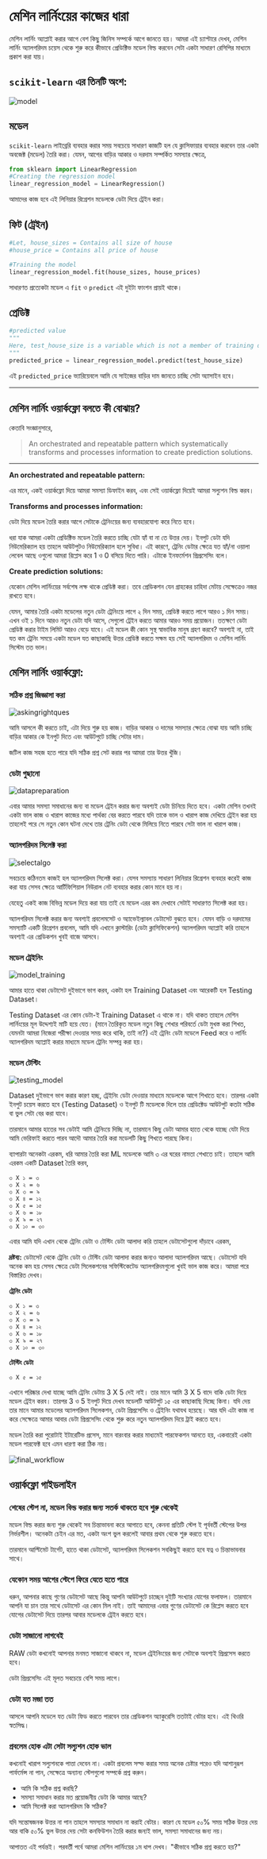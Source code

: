 # মেশিন লার্নিংয়ের কাজের ধারা

মেশিন লার্নিং অ্যাপ্লাই করার আগে বেশ কিছু জিনিস সম্পর্কে আগে জানতে হয়। আমরা এই চ্যাপ্টারে দেখব, মেশিন লার্নিং অ্যালগরিদম চয়েস থেকে শুরু করে কীভাবে প্রেডিক্টিভ মডেল বিল্ড করবেন সেটা একটা সাধারণ রেসিপির মাধ্যমে প্রকাশ করা যায়।

## `scikit-learn` এর তিনটি অংশ:

![model](http://i.imgur.com/jcYMJNXr.png)

## মডেল

`scikit-learn` লাইব্রেরি ব্যবহার করার সময় সবচেয়ে সাধারণ কাজটি হল যে ক্লাসিফায়ার ব্যবহার করবেন তার একটা অবজেক্ট (মডেল) তৈরি করা। যেমন, আগের বাড়ির আকার ও দরদাম সম্পর্কিত সমস্যার ক্ষেত্রে,

```python
from sklearn import LinearRegression
#Creating the regression model
linear_regression_model = LinearRegression()
```

আমাদের কাজ হবে এই লিনিয়ার রিগ্রেশন মডেলকে ডেটা দিয়ে ট্রেইন করা।

## ফিট (ট্রেইন)

```python
#Let, house_sizes = Contains all size of house
#house_price = Contains all price of house

#Training the model
linear_regression_model.fit(house_sizes, house_prices)
```

সাধারণত প্রত্যেকটা মডেল এ `fit` ও `predict` এই দুইটা ফাংশন প্রায়ই থাকে।

## প্রেডিক্ট

```python
#predicted value
"""
Here, test_house_size is a variable which is not a member of training data, rather a unique one
"""
predicted_price = linear_regression_model.predict(test_house_size)
```

এই `predicted_price` ভ্যারিয়েবলে আমি যে সাইজের বাড়ির দাম জানতে চাচ্ছি সেটা অ্যাসাইন হবে।

***

## মেশিন লার্নিং ওয়ার্কফ্লো বলতে কী বোঝায়?

কেতাবি সংজ্ঞানুসারে,

> An orchestrated and repeatable pattern which systematically transforms and processes information to create prediction solutions.

***

**An orchestrated and repeatable pattern:**
 
এর মানে, একই ওয়ার্কফ্লো দিয়ে আমরা সমস্যা ডিফাইন করব, এবং সেই ওয়ার্কফ্লো দিয়েই আমরা সল্যুশন বিল্ড করব।

**Transforms and processes information:**

ডেটা দিয়ে মডেল তৈরি করার আগে সেটাকে ট্রেনিংয়ের জন্য ব্যবহারযোগ্য করে নিতে হবে।

ধরা যাক আমরা একটা প্রেডিক্টিভ মডেল তৈরি করতে চাচ্ছি যেটা হ্যাঁ বা না তে উত্তর দেয়। ইনপুট ডেটা যদি নিউমেরিক্যাল হয় তাহলে আউটপুটও নিউমেরিক্যাল হলে সুবিধা। এই কারণে, ট্রেনিং ডেটার ক্ষেত্রে যত হ্যাঁ/না ওয়ালা লেবেল আছে ওগুলো আমরা রিপ্লেস করে 1 ও 0 বসিয়ে দিতে পারি। এটাকে ইনফর্মেশন প্রিপ্রসেসিং বলে।

**Create prediction solutions:**

যেকোন মেশিন লার্নিংয়ের সর্বশেষ লক্ষ থাকে প্রেডিক্ট করা। তবে প্রেডিকশন যেন গ্রাহকের চাহিদা মেটায় সেক্ষেত্রেও নজর রাখতে হবে। 

যেমন, আমার তৈরি একটা মডেলের নতুন ডেটা ট্রেনিংয়ে লাগে ২ দিন সময়, প্রেডিক্ট করতে লাগে আরও ১ দিন সময়। এখন ওই ১ দিনে আরও নতুন ডেটা যদি আসে, সেগুলো ট্রেইন করতে আমার আরও সময় প্রয়োজন। ততক্ষণে ডেটা প্রেডিক্ট করার টাইম লিমিট আরও বেড়ে যাবে। এই মডেল কী কোন সুস্থ স্বাভাবিক মানুষ গ্রহণ করবে? অবশ্যই না, তাই  যত কম ট্রেনিং সময়ে একটা মডেল যত কাছাকাছি উত্তর প্রেডিক্ট করতে সক্ষম হয় সেই অ্যালগরিদম ও মেশিন লার্নিং সিস্টেম তত ভাল। 

## মেশিন লার্নিং ওয়ার্কফ্লো:

### সঠিক প্রশ্ন জিজ্ঞাসা করা

![askingrightques](http://i.imgur.com/G1bQVcc.jpg)

আমি আসলে কী করতে চাই, এটা দিয়ে শুরু হয় কাজ। বাড়ির আকার ও দামের সমস্যার ক্ষেত্রে বোঝা যায় আমি চাচ্ছি বাড়ির আকার কে ইনপুট দিতে এবং আউটপুটে চাচ্ছি সেটার দাম। 

জটিল কাজ সহজ হতে পারে যদি সঠিক প্রশ্ন সেট করার পর আমরা তার উত্তর খুঁজি। 

### ডেটা গুছানো

![datapreparation](http://i.imgur.com/qTjV2Wi.jpg)

এবার আমার সমস্যা সমাধানের জন্য বা মডেল ট্রেইন করার জন্য অবশ্যই ডেটা চিনিয়ে দিতে হবে। একটা মেশিন তখনই একটা ভাল কাজ ও খারাপ কাজের মধ্যে পার্থক্য বের করতে পারবে যদি তাকে ভাল ও খারাপ কাজ দেখিয়ে ট্রেইন করা হয় তাহলেই পরে সে নতুন কোন ঘটনা দেখে তার ট্রেনিং ডেটা থেকে মিলিয়ে নিতে পারবে সেটা ভাল না খারাপ কাজ।


### অ্যালগরিদম সিলেক্ট করা

![selectalgo](http://i.imgur.com/LJ8yM4f.png)

সবচেয়ে কঠিনতম কাজই হল অ্যালগরিদম সিলেক্ট করা। যেসব সমস্যায় সাধারণ লিনিয়ার রিগ্রেশন ব্যবহার করেই কাজ করা যায় সেসব ক্ষেত্রে আর্টিফিশিয়াল নিউরাল নেট ব্যবহার করার কোন মানে হয় না।

যেহেতু একই কাজ বিভিন্ন মডেল দিয়ে করা যায় তাই যে মডেল এরর কম দেখাবে সেটাই সাধারণত সিলেক্ট করা হয়।

অ্যালগরিদম সিলেক্ট করার জন্য অবশ্যই প্রবলেমসেট ও অ্যাভেইল্যাবল ডেটাসেট বুঝতে হবে। যেমন বাড়ি ও দরদামের সমস্যাটি একটি রিগ্রেশন প্রবলেম, আমি যদি এখানে ক্লাস্টারিং (ডেটা ক্লাসিফিকেশন) অ্যালগরিদম অ্যাপ্লাই করি তাহলে অবশ্যই এর প্রেডিকশন খুবই বাজে আসবে।



### মডেল ট্রেইনিং

![model_training](http://i.imgur.com/A6m2fDS.png)

আমার হাতে থাকা ডেটাসেট দুইভাগে ভাগ করব, একটা হল Training Dataset এবং আরেকটি হল Testing Dataset।

Testing Dataset এর কোন ডেটা-ই Training Dataset এ থাকে না। যদি থাকত তাহলে মেশিন লার্নিংয়ের মূল উদ্দেশ্যই মাটি হয়ে যেত। (মানে তৈরিকৃত মডেল নতুন কিছু শেখার পরিবর্তে ডেটা মুখস্ত করা শিখত, যেমনটা আমরা নিজেরা পরীক্ষা দেওয়ার সময় করে থাকি, তাই না?) এই ট্রেনিং ডেটা মডেলে Feed করে ও লার্নিং অ্যালগরিদম অ্যাপ্লাই করার মাধ্যমে মডেল ট্রেনিং সম্পন্ন করা হয়।

### মডেল টেস্টিং

![testing_model](http://i.imgur.com/YglPD3U.png)

Dataset দুইভাগে ভাগ করার কারণ হচ্ছ, ট্রেইনিং ডেটা দেওয়ার মাধ্যমে মডেলকে আগে শিখাতে হবে। তারপর একটা ইনপুট চয়েস করতে হবে (Testing Dataset) ও ইনপুট টি মডেলকে দিলে তার প্রেডিক্টেড আউটপুট কতটা সঠিক বা ভুল সেটা বের করা যাবে।

তারমানে আমার হাতের সব ডেটাই আমি ট্রেনিংয়ে দিচ্ছি না, তারমানে কিছু ডেটা আমার হাতে থেকে যাচ্ছে যেটা দিয়ে আমি ভেরিফাই করতে পারব আদৌ আমার তৈরি করা মডেলটি কিছু শিখতে পারছে কিনা।

ব্যাপারটা অনেকটা এরকম, ধরি আমার তৈরি করা ML মডেলকে আমি ৩ এর ঘরের নামতা শেখাতে চাই। তাহলে আমি এরকম একটি Dataset তৈরি করব,

```
৩ X ১ = ৩
৩ X ২ = ৬
৩ X ৩ = ৯
৩ X ৪ = ১২
৩ X ৫ = ১৫
৩ X ৬ = ১৮
৩ X ৯ = ২৭
৩ X ১০ = ৩০
```

এবার আমি যদি এখান থেকে ট্রেনিং ডেটা ও টেস্টিং ডেটা আলাদা করি তাহলে ডেটাসেটগুলো দাঁড়াবে এরকম,

**দ্রষ্টব্য:** ডেটাসেট থেকে ট্রেনিং ডেটা ও টেস্টিং ডেটা আলাদা করার জন্যও আলাদা অ্যালগরিদম আছে। ডেটাসেট যদি অনেক কম হয় সেসব ক্ষেত্রে ডেটা সিলেকশনের সফিস্টিকেটেড অ্যালগরিদমগুলো খুবই ভাল কাজ করে। আমরা পরে বিস্তারিত দেখব।

**ট্রেনিং ডেটা**

```
৩ X ১ = ৩
৩ X ২ = ৬
৩ X ৩ = ৯
৩ X ৪ = ১২
৩ X ৬ = ১৮
৩ X ৯ = ২৭
৩ X ১০ = ৩০
```

**টেস্টিং ডেটা**

```
৩ X ৫ = ১৫
```

এখানে পরিষ্কার দেখা যাচ্ছে আমি ট্রেনিং ডেটায় 3 X 5 দেই নাই। তার মানে আমি 3 X 5 বাদে বাকি ডেটা দিয়ে মডেল ট্রেইন করব। তারপর 3 ও 5 ইনপুট দিয়ে দেখব মডেলটি আউটপুট ১৫ এর কাছাকাছি দিচ্ছে কিনা। যদি দেয় তার মানে আমার মডেলের অ্যালগরিদম সিলেকশন, ডেটা প্রিপ্রসেসিং ও ট্রেইনিং যথাযথ হয়েছে। আর যদি এটা কাজ না করে সেক্ষেত্রে আমার আবার ডেটা প্রিপ্রসেসিং থেকে শুরু করে নতুন অ্যালগরিদম দিয়ে ট্রাই করতে হবে। 

মডেল তৈরি করা পুরোটাই ইটারেটিভ প্রসেস, মানে বারংবার করার মাধ্যমেই পারফেকশন আনতে হয়, একবারেই একটা মডেল পারফেক্ট হবে এমন ধারণা করা ঠিক নয়।

![final_workflow](http://i.imgur.com/rysxrf6.png)


## ওয়ার্কফ্লো গাইডলাইন

### শেষের স্টেপ না, মডেল বিল্ড করার জন্য সতর্ক থাকতে হবে শুরু থেকেই

মডেল বিল্ড করার জন্য শুরু থেকেই সব চিন্তাভাবনা করে আগাতে হবে, কেননা প্রতিটি স্টেপ ই পূর্ববর্তী স্টেপের উপর নির্ভরশীল। অনেকটা চেইন এর মত, একটা অংশ ভুল করলেই আবার প্রথম থেকে শুরু করতে হবে।

তারমানে আল্টিমেট টার্গেট, হাতে থাকা ডেটাসেট, অ্যালগরিদম সিলেকশন সবকিছুই করতে হবে যত্ন ও চিন্তাভাবনার সাথে। 


### যেকোন সময় আগের স্টেপে ফিরে যেতে হতে পারে

ধরুন, আপনার কাছে গুণের ডেটাসেট আছে কিন্তু আপনি আউটপুটে চাচ্ছেন দুইটি সংখ্যার যোগের ফলাফল। তারমানে আপনি যা চান তার সাথে ডেটাসেট এর কোন মিল নাই। তাই আমাদের এবার গুণের ডেটাসেট কে রিপ্লেস করতে হবে যোগের ডেটাসেট দিয়ে তারপর আবার মডেলকে ট্রেইন করতে হবে।

### ডেটা সাজানো লাগবেই

RAW ডেটা কখনোই আপনার মনমত সাজানো থাকবে না, মডেল ট্রেইনিংয়ের জন্য সেটাকে অবশ্যই প্রিপ্রসেস করতে হবে। 

ডেটা প্রিপ্রসেসিং এই মূলত সবচেয়ে বেশি সময় লাগে। 



### ডেটা যত মজা তত

আসলে আপনি মডেলে যত ডেটা ফিড করতে পারবেন তার প্রেডিকশন অ্যাকুরেসি ততটাই বেটার হবে। এই থিওরি স্বতসিদ্ধ। 


### প্রবলেম হোক এটা সেটা সল্যুশন হোক ভাল


কখনোই খারাপ সল্যুশনকে পাত্তা দেবেন না। একটা প্রবলেম সল্ভ করার সময় অনেক চেষ্টার পরেও যদি আশানুরূপ পার্ফর্মেন্স না পান, সেক্ষেত্রে অন্যান্য স্টেপগুলো সম্পর্কে প্রশ্ন করুন।

* আমি কি সঠিক প্রশ্ন করছি?
* সমস্যা সমাধান করার মত প্রয়োজনীয় ডেটা কি আমার আছে?
* আমি সিলেক্ট করা অ্যালগরিদম কি সঠিক?

যদি সন্তোষজনক উত্তর না পান তাহলে সমস্যার সমাধান না করাই বেটার। কারণ  যে মডেল ৫০% সময় সঠিক উত্তর দেয় আর বাকি ৫০% ভুল উত্তর দেয় সেটা কনফিউশন তৈরি করার জন্যই ভাল, সমস্যা সমাধানের জন্য নয়।


আপাতত এই পর্যন্তই। পরবর্তী পর্বে আমরা মেশিন লার্নিংয়ের ১ম ধাপ দেখব। "কীভাবে সঠিক প্রশ্ন করতে হয়?"
 
